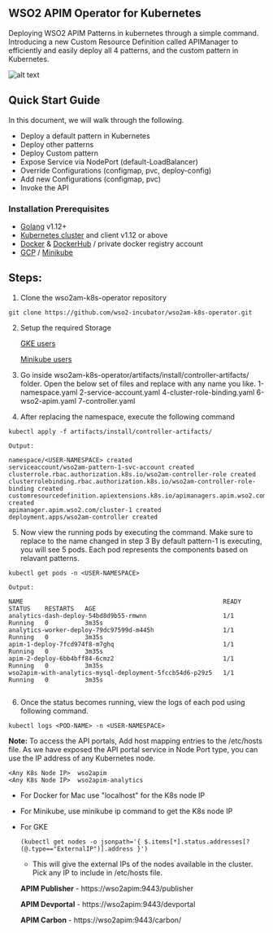 ## WSO2 APIM Operator for Kubernetes

Deploying WSO2 APIM Patterns in kubernetes through a simple command. Introducing a new Custom Resource Definition called APIManager to efficiently and easily deploy all 4 patterns, and the custom pattern in Kubernetes.

![alt text](https://lh3.googleusercontent.com/-SDgiNAZzsD4/XhbH_LXDBRI/AAAAAAAADOI/Ani2mUSrfMI6yqJcIlYoXoQxmtKMdyxtwCLcBGAsYHQ/s0/pic1.png "K8S CRD workflow")

## Quick Start Guide

In this document, we will walk through the following.
* Deploy a default pattern in Kubernetes
* Deploy other patterns
* Deploy Custom pattern
* Expose Service via NodePort (default-LoadBalancer)
* Override Configurations (configmap, pvc, deploy-config)
* Add new Configurations (configmap, pvc)
* Invoke the API

### Installation Prerequisites
* [Golang](https://golang.org/doc/install) v1.12+ 
* [Kubernetes cluster](https://kubernetes.io/docs/setup/) and client v1.12 or above
* [Docker](https://docs.docker.com/install/) & [DockerHub](https://hub.docker.com/) / private docker registry account
* [GCP](https://cloud.google.com/) / [Minikube](https://kubernetes.io/docs/tasks/tools/install-minikube/)

## Steps:
1. Clone the wso2am-k8s-operator repository

``` 
git clone https://github.com/wso2-incubator/wso2am-k8s-operator.git 
```

2. Setup the required Storage

    [GKE users](https://docs.google.com/document/d/1oLLbz5q53_vN9fXN-byXuCifdobT-_jXAno7zc87Gnk/edit?ts=5e16c0ca)
    
    [Minikube users](https://docs.google.com/document/d/1ILIQKGqZ53y2cMhS731RRZMKsdbY3C-OSi4M10g7i8Q/edit?usp=sharing)
   
3. Go inside wso2am-k8s-operator/artifacts/install/controller-artifacts/ folder. Open the below set of files and replace <USER-NAMESPACE> with any name you like.
    1-namespace.yaml 
    2-service-account.yaml
    4-cluster-role-binding.yaml
    6-wso2-apim.yaml
    7-controller.yaml
    
4. After replacing the namespace, execute the following command

``` 
kubectl apply -f artifacts/install/controller-artifacts/ 

Output: 

namespace/<USER-NAMESPACE> created
serviceaccount/wso2am-pattern-1-svc-account created
clusterrole.rbac.authorization.k8s.io/wso2am-controller-role created
clusterrolebinding.rbac.authorization.k8s.io/wso2am-controller-role-binding created
customresourcedefinition.apiextensions.k8s.io/apimanagers.apim.wso2.com created
apimanager.apim.wso2.com/cluster-1 created
deployment.apps/wso2am-controller created
```
5. Now view the running pods by executing the command. Make sure to replace <USER-NAMESPACE> to the name changed in step 3
   By default pattern-1 is executing, you will see 5 pods. Each pod represents the components based on relavant patterns.
    
```
kubectl get pods -n <USER-NAMESPACE>

Output:

NAME                                                       READY   STATUS    RESTARTS   AGE
analytics-dash-deploy-54bd8d9b55-rmwnn                     1/1     Running   0          3m35s
analytics-worker-deploy-79dc97599d-m445h                   1/1     Running   0          3m35s
apim-1-deploy-7fcd974f8-m7ghq                              1/1     Running   0          3m35s
apim-2-deploy-6bb4bff84-6cmz2                              1/1     Running   0          3m35s
wso2apim-with-analytics-mysql-deployment-5fccb54d6-p29z5   1/1     Running   0          3m35s


```

6. Once the status becomes running, view the logs of each pod using following command.

```
kubectl logs <POD-NAME> -n <USER-NAMESPACE>
```

**Note:** To access the API portals, Add host mapping entries to the /etc/hosts file. As we have exposed the API portal service in Node Port type, you can use the IP address of any Kubernetes node.

```
<Any K8s Node IP>  wso2apim
<Any K8s Node IP>  wso2apim-analytics
```

- For Docker for Mac use "localhost" for the K8s node IP
- For Minikube, use minikube ip command to get the K8s node IP
- For GKE
    ```$xslt
    (kubectl get nodes -o jsonpath='{ $.items[*].status.addresses[?(@.type=="ExternalIP")].address }')
    ```
    - This will give the external IPs of the nodes available in the cluster. Pick any IP to include in /etc/hosts file.
  
   **APIM Publisher** - https://wso2apim:9443/publisher
   
   **APIM Devportal** - https://wso2apim:9443/devportal
   
   **APIM Carbon**    - https://wso2apim:9443/carbon/








